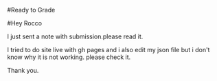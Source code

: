 #Ready to Grade


#Hey Rocco

   I just sent a note with submission.please read it.
   
   I tried to do site live with gh pages and i also edit my json file but i don't know why it is not working. please check it.
   
   Thank you.
